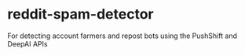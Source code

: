 # reddit-spam-detector
For detecting account farmers and repost bots using the PushShift and DeepAI APIs
